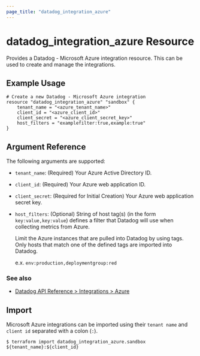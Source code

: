 ```yaml
---
page_title: "datadog_integration_azure"
---
```


# datadog_integration_azure Resource

Provides a Datadog - Microsoft Azure integration resource. This can be used to create and manage the integrations.

## Example Usage

```hcl
# Create a new Datadog - Microsoft Azure integration
resource "datadog_integration_azure" "sandbox" {
    tenant_name = "<azure_tenant_name>"
    client_id = "<azure_client_id>"
    client_secret = "<azure_client_secret_key>"
    host_filters = "examplefilter:true,example:true"
}
```

## Argument Reference

The following arguments are supported:

-   `tenant_name`: (Required) Your Azure Active Directory ID.
-   `client_id`: (Required) Your Azure web application ID.
-   `client_secret`: (Required for Initial Creation) Your Azure web application secret key.
-   `host_filters`: (Optional) String of host tag(s) (in the form `key:value,key:value`) defines a filter that Datadog will use when collecting metrics from Azure.

    Limit the Azure instances that are pulled into Datadog by using tags. Only hosts that match one of the defined tags are imported into Datadog.

    e.x. `env:production,deploymentgroup:red`

### See also

-   [Datadog API Reference > Integrations > Azure](https://docs.datadoghq.com/integrations/azure/)

## Import

Microsoft Azure integrations can be imported using their `tenant name` and `client id` separated with a colon (`:`).

```
$ terraform import datadog_integration_azure.sandbox ${tenant_name}:${client_id}
```
